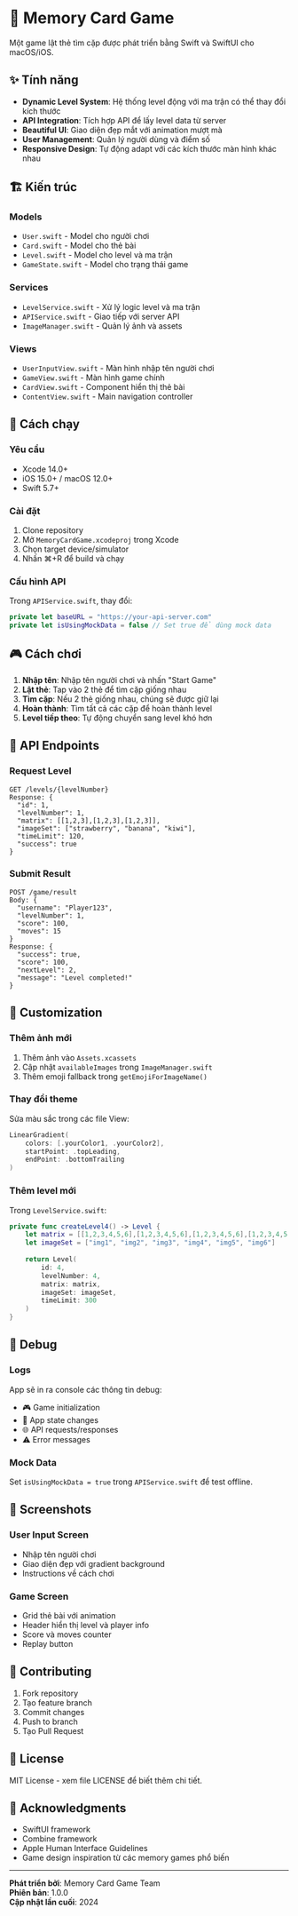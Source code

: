 # 🧠 Memory Card Game

Một game lật thẻ tìm cặp được phát triển bằng Swift và SwiftUI cho macOS/iOS.

## ✨ Tính năng

- **Dynamic Level System**: Hệ thống level động với ma trận có thể thay đổi kích thước
- **API Integration**: Tích hợp API để lấy level data từ server
- **Beautiful UI**: Giao diện đẹp mắt với animation mượt mà
- **User Management**: Quản lý người dùng và điểm số
- **Responsive Design**: Tự động adapt với các kích thước màn hình khác nhau

## 🏗️ Kiến trúc

### Models
- `User.swift` - Model cho người chơi
- `Card.swift` - Model cho thẻ bài
- `Level.swift` - Model cho level và ma trận
- `GameState.swift` - Model cho trạng thái game

### Services
- `LevelService.swift` - Xử lý logic level và ma trận
- `APIService.swift` - Giao tiếp với server API
- `ImageManager.swift` - Quản lý ảnh và assets

### Views
- `UserInputView.swift` - Màn hình nhập tên người chơi
- `GameView.swift` - Màn hình game chính
- `CardView.swift` - Component hiển thị thẻ bài
- `ContentView.swift` - Main navigation controller

## 🚀 Cách chạy

### Yêu cầu
- Xcode 14.0+
- iOS 15.0+ / macOS 12.0+
- Swift 5.7+

### Cài đặt
1. Clone repository
2. Mở `MemoryCardGame.xcodeproj` trong Xcode
3. Chọn target device/simulator
4. Nhấn ⌘+R để build và chạy

### Cấu hình API
Trong `APIService.swift`, thay đổi:
```swift
private let baseURL = "https://your-api-server.com"
private let isUsingMockData = false // Set true để dùng mock data
```

## 🎮 Cách chơi

1. **Nhập tên**: Nhập tên người chơi và nhấn "Start Game"
2. **Lật thẻ**: Tap vào 2 thẻ để tìm cặp giống nhau
3. **Tìm cặp**: Nếu 2 thẻ giống nhau, chúng sẽ được giữ lại
4. **Hoàn thành**: Tìm tất cả các cặp để hoàn thành level
5. **Level tiếp theo**: Tự động chuyển sang level khó hơn

## 🔧 API Endpoints

### Request Level
```
GET /levels/{levelNumber}
Response: {
  "id": 1,
  "levelNumber": 1,
  "matrix": [[1,2,3],[1,2,3],[1,2,3]],
  "imageSet": ["strawberry", "banana", "kiwi"],
  "timeLimit": 120,
  "success": true
}
```

### Submit Result
```
POST /game/result
Body: {
  "username": "Player123",
  "levelNumber": 1,
  "score": 100,
  "moves": 15
}
Response: {
  "success": true,
  "score": 100,
  "nextLevel": 2,
  "message": "Level completed!"
}
```

## 🎨 Customization

### Thêm ảnh mới
1. Thêm ảnh vào `Assets.xcassets`
2. Cập nhật `availableImages` trong `ImageManager.swift`
3. Thêm emoji fallback trong `getEmojiForImageName()`

### Thay đổi theme
Sửa màu sắc trong các file View:
```swift
LinearGradient(
    colors: [.yourColor1, .yourColor2],
    startPoint: .topLeading,
    endPoint: .bottomTrailing
)
```

### Thêm level mới
Trong `LevelService.swift`:
```swift
private func createLevel4() -> Level {
    let matrix = [[1,2,3,4,5,6],[1,2,3,4,5,6],[1,2,3,4,5,6],[1,2,3,4,5,6],[1,2,3,4,5,6],[1,2,3,4,5,6]]
    let imageSet = ["img1", "img2", "img3", "img4", "img5", "img6"]
    
    return Level(
        id: 4,
        levelNumber: 4,
        matrix: matrix,
        imageSet: imageSet,
        timeLimit: 300
    )
}
```

## 🐛 Debug

### Logs
App sẽ in ra console các thông tin debug:
- 🎮 Game initialization
- 📱 App state changes
- 🌐 API requests/responses
- ⚠️ Error messages

### Mock Data
Set `isUsingMockData = true` trong `APIService.swift` để test offline.

## 📱 Screenshots

### User Input Screen
- Nhập tên người chơi
- Giao diện đẹp với gradient background
- Instructions về cách chơi

### Game Screen
- Grid thẻ bài với animation
- Header hiển thị level và player info
- Score và moves counter
- Replay button

## 🤝 Contributing

1. Fork repository
2. Tạo feature branch
3. Commit changes
4. Push to branch
5. Tạo Pull Request

## 📄 License

MIT License - xem file LICENSE để biết thêm chi tiết.

## 🙏 Acknowledgments

- SwiftUI framework
- Combine framework
- Apple Human Interface Guidelines
- Game design inspiration từ các memory games phổ biến

---

**Phát triển bởi**: Memory Card Game Team  
**Phiên bản**: 1.0.0  
**Cập nhật lần cuối**: 2024
